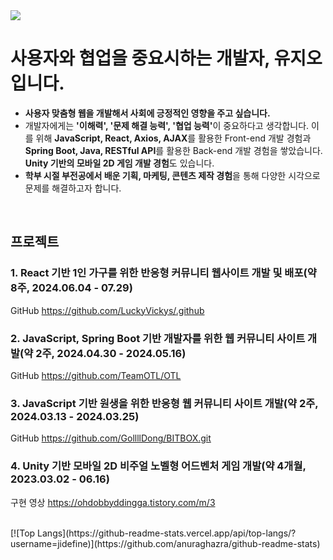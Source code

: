 <img src="https://capsule-render.vercel.app/api?type=waving&color=#ADE493&height=150&section=header" />

# 사용자와 협업을 중요시하는 개발자, 유지오입니다.
- <b>사용자 맞춤형 웹을 개발해서 사회에 긍정적인 영향을 주고 싶습니다.</b> 
- 개발자에게는 <b>'이해력', '문제 해결 능력', '협업 능력'</b>이 중요하다고 생각합니다. 이를 위해 <b>JavaScript, React, Axios, AJAX</b>를 활용한 Front-end 개발 경험과 <b>Spring Boot, Java, RESTful API</b>를 활용한 Back-end 개발 경험을 쌓았습니다. <b>Unity 기반의 모바일 2D 게임 개발 경험</b>도 있습니다.
- <b>학부 시절 부전공에서 배운 기획, 마케팅, 콘텐츠 제작 경험</b>을 통해 다양한 시각으로 문제를 해결하고자 합니다.
<br>

## 프로젝트 
### 1. React 기반 1인 가구를 위한 반응형 커뮤니티 웹사이트 개발 및 배포(약 8주, 2024.06.04 - 07.29)
GitHub
https://github.com/LuckyVickys/.github
### 2. JavaScript, Spring Boot 기반 개발자를 위한 웹 커뮤니티 사이트 개발(약 2주,  2024.04.30 - 2024.05.16) 
GitHub
https://github.com/TeamOTL/OTL
### 3. JavaScript 기반 원생을 위한 반응형 웹 커뮤니티 사이트 개발(약 2주, 2024.03.13 - 2024.03.25)
GitHub
https://github.com/GollllDong/BITBOX.git
### 4. Unity 기반 모바일 2D 비주얼 노벨형 어드벤처 게임 개발(약 4개월, 2023.03.02 - 06.16)
구현 영상
https://ohdobbyddingga.tistory.com/m/3

<br>
[![Top Langs](https://github-readme-stats.vercel.app/api/top-langs/?username=jidefine)](https://github.com/anuraghazra/github-readme-stats)

<!---
- 👋 Hi, I’m @jidefine
- 👀 I’m interested in ...
- 🌱 I’m currently learning ...
- 💞️ I’m looking to collaborate on ...
- 📫 How to reach me ...
- 😄 Pronouns: ...
- ⚡ Fun fact: ...

jidefine/jidefine is a ✨ special ✨ repository because its `README.md` (this file) appears on your GitHub profile.
You can click the Preview link to take a look at your changes.
--->
